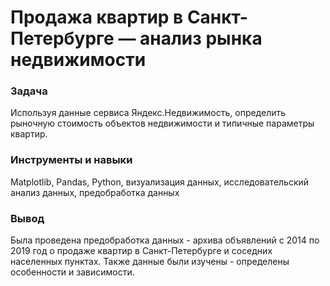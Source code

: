 # Продажа квартир в Санкт-Петербурге — анализ рынка недвижимости

### Задача
Используя данные сервиса Яндекс.Недвижимость, определить рыночную стоимость объектов недвижимости и типичные параметры квартир.
 
### Инструменты и навыки
Matplotlib, Pandas, Python, визуализация данных, исследовательский анализ данных, предобработка данных

### Вывод
Была проведена предобработка данных - архива объявлений с 2014 по 2019 год о продаже квартир в Санкт-Петербурге и соседних населенных пунктах. Также данные были изучены - определены особенности и зависимости.